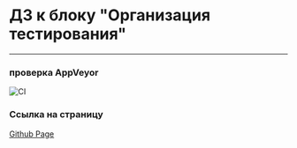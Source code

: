 # ДЗ к блоку "Организация тестирования"
---
### **проверка AppVeyor**

![CI](https://ci.appveyor.com/api/projects/status/32jckt0lukyp2q4d?svg=true)

### **Ссылка на страницу**
[Github Page](https://AnutaSt.github.io/ahj_TEST/)
